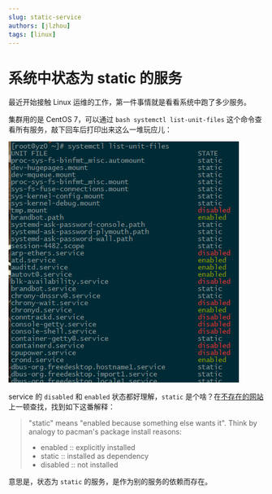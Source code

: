 ```yaml
---
slug: static-service
authors: [jlzhou]
tags: [linux]
---
```


# 系统中状态为 static 的服务

最近开始接触 Linux 运维的工作，第一件事情就是看看系统中跑了多少服务。

<!-- truncate -->

集群用的是 CentOS 7，可以通过 ```bash systemctl list-unit-files``` 这个命令查看所有服务，敲下回车后打印出来这么一堆玩应儿：

![services](./services.png "services")

service 的 `disabled` 和 `enabled` 状态都好理解，`static` 是个啥？在[不存在的网站][1]上一顿查找，找到如下这番解释：

> "static" means "enabled because something else wants it". Think by analogy to pacman's package install reasons:
>
> - enabled :: explicitly installed
> - static :: installed as dependency
> - disabled :: not installed

意思是，状态为 `static` 的服务，是作为别的服务的依赖而存在。

[1]: https://bbs.archlinux.org/viewtopic.php?id=147964 "systemd 'static' unit file state"
